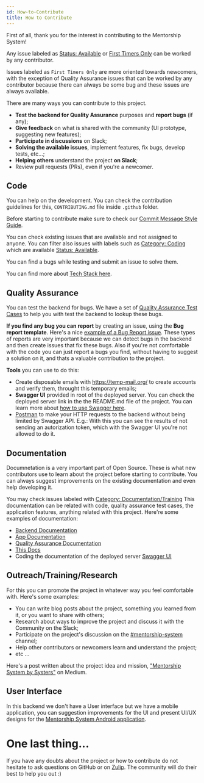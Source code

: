 ```yaml
---
id: How-to-Contribute
title: How to Contribute
---
```

First of all, thank you for the interest in contributing to the Mentorship System!

Any issue labeled as [Status: Available](https://github.com/anitab-org/mentorship-backend/issues?q=is%3Aissue+is%3Aopen+label%3A%22Status%3A+Available%22) or [First Timers Only](https://github.com/anitab-org/mentorship-backend/issues?q=is%3Aissue+is%3Aopen+label%3A%22First+Timers+Only%22) can be worked by any contributor.

Issues labeled as `First Timers Only` are more oriented towards newcomers, with the exception of Quality Assurance issues that can be worked by any contributor because there can always be some bug and these issues are always available.

There are many ways you can contribute to this project.
- **Test the backend for Quality Assurance** purposes and **report bugs** (if any);
- **Give feedback** on what is shared with the community (UI prototype, suggesting new features);
- **Participate in discussions** on Slack;
- **Solving the available issues**, implement features, fix bugs, develop tests, etc...;
- **Helping others** understand the project **on Slack**;
- Review pull requests (PRs), even if you're a newcomer.

## Code

You can help on the development. You can check the contribution guidelines for this, `CONTRIBUTING.md` file inside `.github` folder.

Before starting to contribute make sure to check our [Commit Message Style Guide](Commit-Message-Style-Guide).

You can check existing issues that are available and not assigned to anyone. You can filter also issues with labels such as [Category: Coding](https://github.com/anitab-org/mentorship-backend/issues?q=is%3Aissue+is%3Aopen+label%3A%22Category%3A+Coding%22) which are available [Status: Available](https://github.com/anitab-org/mentorship-backend/issues?q=is%3Aissue+is%3Aopen+label%3A%22Status%3A+Available%22).

You can find a bugs while testing and submit an issue to solve them.

You can find more about [Tech Stack here](Tech-Stack).

## Quality Assurance

You can test the backend for bugs. We have a set of [Quality Assurance Test Cases](Quality-Assurance) to help you with test the backend to lookup these bugs.

**If you find any bug you can report** by creating an issue, using the **Bug report template**. Here's a nice [example of a Bug Report issue](https://github.com/anitab-org/mentorship-backend/issues/83).
These types of reports are very important because we can detect bugs in the backend and then create issues that fix these bugs. Also if you're not comfortable with the code you can just report a bugs you find, without having to suggest a solution on it, and thats a valuable contribution to the project.

**Tools** you can use to do this:
- Create disposable emails with https://temp-mail.org/ to create accounts and verify them, throught this temporary emails;
- **Swagger UI** provided in root of the deployed server. You can check the deployed server link in the the README.md file of the project. You can learn more about [how to use Swagger here](Using-Backend-Swagger-UI).
- [Postman](https://www.getpostman.com/) to make your HTTP requests to the backend without being limited by Swagger API. E.g.: With this you can see the results of not sending an autorization token, which with the Swagger UI you're not allowed to do it.

## Documentation

Documnetation is a very important part of Open Source. These is what new contributors use to learn about the project before starting to contribute. You can always suggest improvements on the existing documentation and even help developing it.

You may check issues labeled with [Category: Documentation/Training](https://github.com/anitab-org/mentorship-backend/issues?q=is%3Aissue+is%3Aopen+label%3A%22Category%3A+Documentation%2FTraining%22)
This documentation can be related with code, quality assurance test cases, the application features, anything related with this project. Here're some examples of documentation:
- [Backend Documentation](https://docs.google.com/document/d/1qDTJK-ItAaek5ZBSLd4i8ShxLDcU5D2b4ZdIBTNxEJM/edit?usp=sharing)
- [App Documentation](https://docs.google.com/document/d/1RhYMjyd1yhAWarO7spRWOYm-KNgFsO9rNgO6ssnEC-o/edit?usp=sharing)
- [Quality Assurance Documentation](Quality-Assurance)
- [This Docs](/)
- Coding the documentation of the deployed server [Swagger UI](http://systers-mentorship-dev.eu-central-1.elasticbeanstalk.com/)

## Outreach/Training/Research

For this you can promote the project in whatever way you feel comfortable with.
Here's some examples:
- You can write blog posts about the project, something you learned from it, or you want to share with others;
- Research about ways to improve the project and discuss it with the Community on the Slack;
- Participate on the project's discussion on the [#mentorship-system](https://systers-opensource.slack.com/messages/CAE8QK41L) channel;
- Help other contributors or newcomers learn and understand the project;
- etc ...

Here's a post written about the project idea and mission, ["Mentorship System by Systers"](https://medium.com/systers-opensource/mentorship-system-by-systers-52dbe1275d9f) on Medium.

## User Interface

In this backend we don't have a User interface but we have a mobile application, you can suggestion improvements for the UI and present UI/UX designs for the [Mentorship System Android application](https://github.com/anitab-org/mentorship-android).

# One last thing...

If you have any doubts about the project or how to contribute do not hesitate to ask questions on GitHub or on [Zulip](https://anitab-org.zulipchat.com/). The community will do their best to help you out :)
